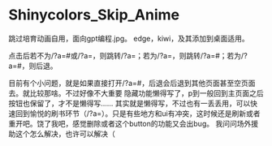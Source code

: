 # Shinycolors_Skip_Anime
跳过培育动画自用，面向gpt编程.jpg。
edge，kiwi，及其添加到桌面适用。

点击后若不为/?a=#或/?a=，则跳转/?a=；若为/?a=，则跳转/?a=#；若为/?a=#，则后退。


目前有个小问题，就是如果直接打开/?a=#，后退会后退到其他页面甚至空页面去。就比较那啥。不过好像不大重要
隐藏功能懒得写了，p到一般回到主页面之后按钮也保留了，才不是懒得写……
其实就是懒得写，不过也有一丢丢用，可以快速回到愉悦的刷书环节（/?a=）。只是有些地方和ui有冲突，这时候还是刷新或者重开吧。饶了我吧，感觉删除或者这个button的功能又会出bug。
我问问场外援助这个怎么解决，也许可以解决（
